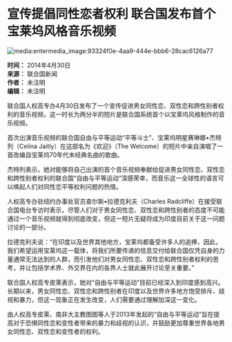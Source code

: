 # 宣传提倡同性恋者权利 联合国发布首个宝莱坞风格音乐视频

![media:entermedia_image:93324f0e-4aa9-444e-bbb6-28cac6126a77](https://global.unitednations.entermediadb.net/assets/mediadb/services/module/asset/downloads/preset/assets/2014/04/19094/image1170x530cropped.jpg)

**时间：** 2014年4月30日  
**来源：** 联合国新闻  
**作者：** 未注明  
**编辑：** 未注明  

联合国人权高专办4月30日发布了一个宣传促进男女同性恋、双性恋和跨性别者权利的音乐视频，这一时长为两分半的短片是联合国系统首个以宝莱坞风格制作的音乐视频。

首次出演音乐视频的联合国自由与平等运动“平等斗士”、宝莱坞明星赛琳娜•杰特列（Celina Jaitly）在这部名为《欢迎》（The Welcome）的短片中亲自演唱了一首改编自宝莱坞70年代末经典名曲的歌曲。

杰特列表示，她对能够将自己出演的首个音乐视频奉献给促进男女同性恋、双性恋和跨性别者权利的联合国“自由与平等运动”深感荣幸，而音乐这一全球性的语言可以唤起人们对同性恋平等权利问题的热情。

人权高专办驻纽约办事处官员查尔斯•拉德克利夫（Charles Radcliffe）在接受联合国电台专访时表示，尽管人们对于男女同性恋、双性恋和跨性别者的态度不可能通过一个音乐视频就得到彻底改变，但这一短片无疑将成为印度目前关于这一问题讨论的一部分。

拉德克利夫说：“在印度以及世界其他地方，宝莱坞都备受许多人的追捧，因此，我们希望运用宝莱坞这一载体，将我们所要传递的信息交付给联合国仅凭自身的力量通常无法达到的人群，而引发他们对男女同性恋、双性恋和跨性别者权利的思考，并让包括学术界、外交界在内的各界人士就此展开讨论至关重要。”

联合国人权高专皮莱表示，她对“自由与平等运动”目前已经深入到印度感到高兴。长期以来，男女同性恋、双性恋和跨性别者在印度以及世界许多地方饱受排斥、歧视和暴力，但这一现象正在发生改变，人们需要通过理解加深这一变化。

由人权高专皮莱、南非大主教图图等人于2013年发起的“自由与平等运动”旨在提高对于恐惧同性恋和变性者带来的暴力和歧视的认识，并鼓励更加尊重世界各地男女同性恋、双性恋和变性者的权利。